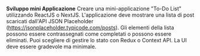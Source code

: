 **Sviluppo mini Applicazione** Creare una mini-applicazione "To-Do List" utilizzando ReactJS o NextJS. L'applicazione deve mostrare una lista di post scaricati dall'API JSON Placeholder (https://jsonplaceholder.typicode.com/posts). Gli elementi della lista possono essere contrassegnati come completati o possono essere eliminati. Puoi scegliere di gestire lo stato con Redux o Context API. La UI deve essere gradevole ma minimale.